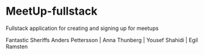 # MeetUp-fullstack

Fullstack application for creating and signing up for meetups

Fantastic Sheriffs
Anders Pettersson | Anna Thunberg | Yousef Shahidi | Egil Ramsten
